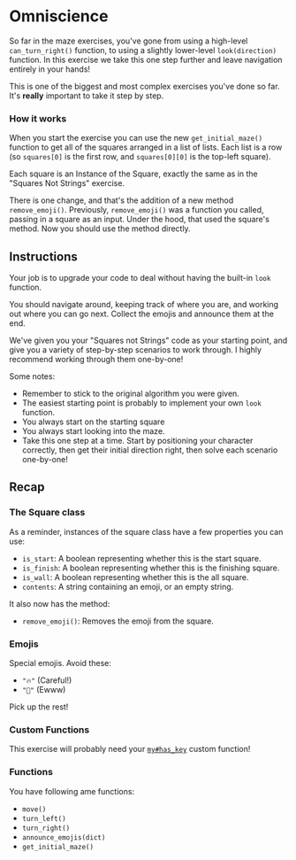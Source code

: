 # Omniscience

So far in the maze exercises, you've gone from using a high-level `can_turn_right()` function, to using a slightly lower-level `look(direction)` function.
In this exercise we take this one step further and leave navigation entirely in your hands!

This is one of the biggest and most complex exercises you've done so far.
It's **really** important to take it step by step.

### How it works

When you start the exercise you can use the new `get_initial_maze()` function to get all of the squares arranged in a list of lists.
Each list is a row (so `squares[0]` is the first row, and `squares[0][0]` is the top-left square).

Each square is an Instance of the Square, exactly the same as in the "Squares Not Strings" exercise.

There is one change, and that's the addition of a new method `remove_emoji()`. Previously, `remove_emoji()` was a function you called, passing in a square as an input.
Under the hood, that used the square's method.
Now you should use the method directly.

## Instructions

Your job is to upgrade your code to deal without having the built-in `look` function.

You should navigate around, keeping track of where you are, and working out where you can go next.
Collect the emojis and announce them at the end.

We've given you your "Squares not Strings" code as your starting point, and give you a variety of step-by-step scenarios to work through.
I highly recommend working through them one-by-one!

Some notes:

- Remember to stick to the original algorithm you were given.
- The easiest starting point is probably to implement your own `look` function.
- You always start on the starting square
- You always start looking into the maze.
- Take this one step at a time. Start by positioning your character correctly, then get their initial direction right, then solve each scenario one-by-one!

## Recap

### The Square class

As a reminder, instances of the square class have a few properties you can use:

- `is_start`: A boolean representing whether this is the start square.
- `is_finish`: A boolean representing whether this is the finishing square.
- `is_wall`: A boolean representing whether this is the all square.
- `contents`: A string containing an emoji, or an empty string.

It also now has the method:

- `remove_emoji()`: Removes the emoji from the square.

### Emojis

Special emojis. Avoid these:

- `"🔥"` (Careful!)
- `"💩"` (Ewww)

Pick up the rest!

### Custom Functions

This exercise will probably need your [`my#has_key`](/bootcamp/custom_functions/has_key/edit) custom function!

### Functions

You have following ame functions:

- `move()`
- `turn_left()`
- `turn_right()`
- `announce_emojis(dict)`
- `get_initial_maze()`
